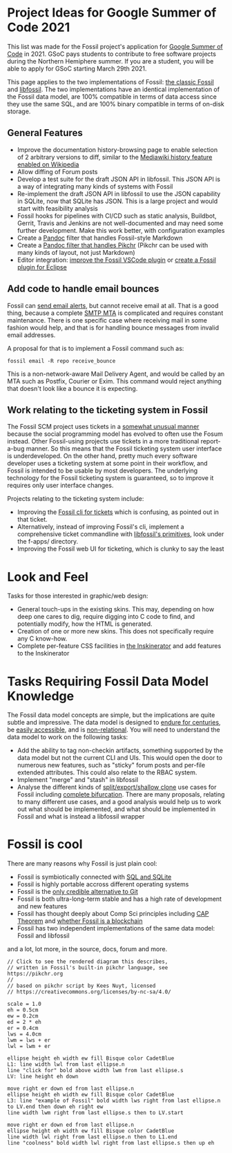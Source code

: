 # Project Ideas for Google Summer of Code 2021

This list was made for the Fossil project's application for [Google Summer of
Code](https://summerofcode.withgoogle.com/) in 2021. GSoC pays students to
contribute to free software projects during the Northern Hemiphere summer.  If
you are a student, you will be able to apply for GSoC starting March 29th 2021.

This page applies to the two implementations of Fossil: [the classic Fossil](https://fossil-scm.org)
and [libfossil](https://fossil.wanderinghorse.net/r/libfossil). The two implementations 
have an identical implementation of the Fossil data model, are 100% compatible in terms of
data access since they use the same SQL, and are 100% binary compatible in terms of on-disk storage.

## General Features

* Improve the documentation history-browsing page to enable selection of 2 arbitrary versions to diff, similar to the [Mediawiki history feature enabled on Wikipedia](https://en.wikipedia.org/w/index.php?title=Fossil_(software)&action=history)
* Allow diffing of Forum posts
* Develop a test suite for the draft JSON API in libfossil. This JSON API is a way of integrating many kinds of systems with Fossil
* Re-implement the draft JSON API in libfossil to use the JSON capability in SQLite, now that SQLite has JSON. This is a large project and would start with feasibility analysis
* Fossil hooks for pipelines with CI/CD such as static analysis, Buildbot, Gerrit, Travis and Jenkins are not well-documented and may need some further development. Make this work better, with configuration examples
* Create a [Pandoc](https://pandoc.org) filter that handles Fossil-style Markdown
* Create a [Pandoc filter that handles Pikchr](https://groups.google.com/g/pandoc-discuss/c/zZSspnHHsg0?pli=1) (Pikchr can be used with many kinds of layout, not just Markdown)
* Editor integration: [improve the Fossil VSCode plugin](https://marketplace.visualstudio.com/items?itemName=koog1000.fossil) or [create a Fossil plugin for Eclipse](https://marketplace.eclipse.org/taxonomy/term/26%2C31)

## Add code to handle email bounces

Fossil can [send email alerts](./alerts.md), but cannot receive email at all. That is a good thing, because a 
complete [SMTP MTA](https://en.wikipedia.org/wiki/MTA) is complicated and requires constant maintenance. There
is one specific case where receiving mail in some fashion would help, and that is for handling bounce messages
from invalid email addresses. 

A proposal for that is to implement a Fossil command such as:

```
fossil email -R repo receive_bounce
```

This is a non-network-aware Mail Delivery Agent, and would be called by an MTA such as Postfix, Courier or Exim.
This command would reject anything that doesn't look like a bounce it is expecting.

## Work relating to the ticketing system in Fossil

The Fossil SCM project uses tickets in a [somewhat unusual manner](https://fossil-scm.org/home/reportlist)
because the social programming
model has evolved to often use the Fosum instead.  Other Fossil-using projects
use tickets in a more traditional report-a-bug manner. So this means that the
Fossil ticketing system user interface is underdeveloped. On the other hand,
pretty much every software developer uses a ticketing system at some point in
their workflow, and Fossil is intended to be usable by most developers.  The
underlying technology for the Fossil ticketing system is guaranteed, so to
improve it requires only user interface changes.

Projects relating to the ticketing system include:

* Improving the [Fossil cli for tickets](https://fossil-scm.org/forum/forumpost/d8e8a1cf92) which is confusing, as pointed out in that ticket.
* Alternatively, instead of improving Fossil's cli, implement a comprehensive ticket commandline with [libfossil's primitives](https://fossil.wanderinghorse.net/r/libfossil/wiki/home), look under the f-apps/ directory.
* Improving the Fossil web UI for ticketing, which is clunky to say the least

# Look and Feel

Tasks for those interested in graphic/web design:

* General touch-ups in the existing skins. This may, depending on how deep one
  cares to dig, require digging into C code to find, and potentially modify, how
  the HTML is generated.
* Creation of one or more new skins. This does not specifically require any C
  know-how.
* Complete per-feature CSS facilities in [the Inskinerator](https://tangentsoft.com/inskinerator/dir) and add features to the Inskinerator

# Tasks Requiring Fossil Data Model Knowledge

The Fossil data model concepts are simple, but the implications are quite subtle and impressive. The data model
is designed to [endure for centuries](./fileformat.wiki),
be [easily accessible](./fossil-v-git.wiki#durable), and is [non-relational](./fossil-is-not-relational.md).
You will need to understand the data model to work on the following tasks:

* Add the ability to tag non-checkin artifacts, something supported by
  the data model but not the current CLI and UIs. This would open the
  door to numerous new features, such as "sticky" forum posts and
  per-file extended attributes. This could also relate to the RBAC
  system.
* Implement "merge" and "stash" in libfossil
* Analyse the different kinds of [split/export/shallow clone](https://fossil-scm.org/forum/forumpost/1aa4f8ea8c6f96) use cases for Fossil including [complete bifurcation](https://fossil-scm.org/forum/forumpost/6434a06871). There are many proposals, relating to many different use cases, and a good analysis would help us to work out what should be implemented, and what should be implemented in Fossil and what is instead a libfossil wrapper

# Fossil is cool

There are many reasons why Fossil is just plain cool:

* Fossil is symbiotically connected with [SQL and SQLite](5631123d66d96)
* Fossil is highly portable accross different operating systems
* Fossil is the [only credible alternative to Git](./fossil-v-git.wiki)
* Fossil is both ultra-long-term stable and has a high rate of development and new features
* Fossil has thought deeply about Comp Sci principles including [CAP Theorem](./cap-theorem.md) and [whether Fossil is a blockchain](./blockchain.md)
* Fossil has two independent implementations of the same data model: Fossil and libfossil

and a lot, lot more, in the source, docs, forum and more.




``` pikchr center toggle 
// Click to see the rendered diagram this describes,
// written in Fossil's built-in pikchr language, see https://pikchr.org
// 
// based on pikchr script by Kees Nuyt, licensed
// https://creativecommons.org/licenses/by-nc-sa/4.0/

scale = 1.0
eh = 0.5cm
ew = 0.2cm
ed = 2 * eh
er = 0.4cm
lws = 4.0cm
lwm = lws + er
lwl = lwm + er

ellipse height eh width ew fill Bisque color CadetBlue 
L1: line width lwl from last ellipse.n
line "click for" bold above width lwm from last ellipse.s
LV: line height eh down

move right er down ed from last ellipse.n
ellipse height eh width ew fill Bisque color CadetBlue 
L3: line "example of Fossil" bold width lws right from last ellipse.n to LV.end then down eh right ew
line width lwm right from last ellipse.s then to LV.start

move right er down ed from last ellipse.n
ellipse height eh width ew fill Bisque color CadetBlue 
line width lwl right from last ellipse.n then to L1.end
line "coolness" bold width lwl right from last ellipse.s then up eh

```


